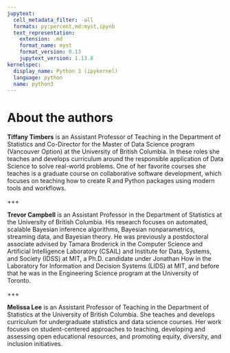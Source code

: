 ```yaml
---
jupytext:
  cell_metadata_filter: -all
  formats: py:percent,md:myst,ipynb
  text_representation:
    extension: .md
    format_name: myst
    format_version: 0.13
    jupytext_version: 1.13.8
kernelspec:
  display_name: Python 3 (ipykernel)
  language: python
  name: python3
---
```


# About the authors

**Tiffany Timbers** is an Assistant Professor of Teaching in the Department of
Statistics and Co-Director for the Master of Data Science program (Vancouver
Option) at the University of British Columbia. In these roles she teaches and
develops curriculum around the responsible application of Data Science to solve
real-world problems. One of her favorite courses she teaches is a graduate
course on collaborative software development, which focuses on teaching how to
create R and Python packages using modern tools and workflows.

+++

**Trevor Campbell** is an Assistant Professor in the Department of Statistics at
the University of British Columbia. His research focuses on automated, scalable
Bayesian inference algorithms, Bayesian nonparametrics, streaming data, and
Bayesian theory. He was previously a postdoctoral associate advised by Tamara
Broderick in the Computer Science and Artificial Intelligence Laboratory
(CSAIL) and Institute for Data, Systems, and Society (IDSS) at MIT, a Ph.D.
candidate under Jonathan How in the Laboratory for Information and Decision
Systems (LIDS) at MIT, and before that he was in the Engineering Science
program at the University of Toronto.

+++

**Melissa Lee** is an Assistant Professor of Teaching in the Department of
Statistics at the University of British Columbia. She teaches and develops
curriculum for undergraduate statistics and data science courses. Her work
focuses on student-centered approaches to teaching, developing and assessing
open educational resources, and promoting equity, diversity, and inclusion
initiatives.
